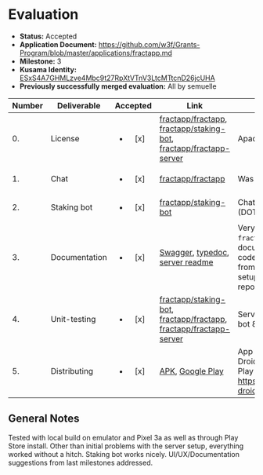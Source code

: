 # Evaluation

- **Status:** Accepted
- **Application Document:**  https://github.com/w3f/Grants-Program/blob/master/applications/fractapp.md
- **Milestone:** 3
- **Kusama Identity:** [ESxS4A7GHMLzve4Mbc9t27RpXtVTnV3LtcMTtcnD26jcUHA](https://polkascan.io/pre/kusama/account/ESxS4A7GHMLzve4Mbc9t27RpXtVTnV3LtcMTtcnD26jcUHA)
- **Previously successfully merged evaluation:** All by semuelle

| Number | Deliverable | Accepted | Link | Evaluation Notes |
| ------ | ----------- | :------: | ---- |----------------- |
| 0. | License | <ul><li>[x] </li></ul> | [fractapp/fractapp](https://github.com/fractapp/fractapp/blob/65d567b00934357031a45eff7099a5f6bb45721f/LICENSE), [fractapp/staking-bot](https://github.com/fractapp/staking-bot/blob/b667c9bb285ce643352a0118a67de0c7b889695d/LICENSE), [fractapp/fractapp-server](https://github.com/fractapp/fractapp-server/blob/06d727f510648105f39667247f79070e971b1e29/LICENSE) | Apache License 2.0 |
| 1. | Chat | <ul><li>[x] </li></ul> | [fractapp/fractapp](https://github.com/fractapp/fractapp/blob/65d567b00934357031a45eff7099a5f6bb45721f/src/screens/Chat.tsx#L53) | Was already delivered with [M2](https://github.com/w3f/Grant-Milestone-Delivery/pull/117) |  
| 2. | Staking bot | <ul><li>[x] </li></ul> | [fractapp/staking-bot](https://github.com/fractapp/staking-bot/tree/b667c9bb285ce643352a0118a67de0c7b889695d) | Chat bot guiding through staking (DOT & KSM) process. |  
| 3. | Documentation | <ul><li>[x] </li></ul> | [Swagger](https://api.fractapp.com/swagger/index.html), [typedoc](https://github.com/fractapp/fractapp/tree/65d567b00934357031a45eff7099a5f6bb45721f/docs), [server readme](https://github.com/fractapp/fractapp-server/blob/06d727f510648105f39667247f79070e971b1e29/README.md) | Very little inline documentation in `fractapp-server`, but API documentation using Swagger, code documentation generated from TypeDoc and READMEs with setup instructions in all repositories. |
| 4. | Unit-testing | <ul><li>[x] </li></ul> | [fractapp/staking-bot](https://github.com/fractapp/staking-bot/tree/b667c9bb285ce643352a0118a67de0c7b889695d/__tests__), [fractapp/fractapp](https://github.com/fractapp/fractapp/tree/65d567b00934357031a45eff7099a5f6bb45721f/__tests__), [fractapp/fractapp-server](https://github.com/fractapp/fractapp-server/blob/2ed4f99e885777c3ce42f0236434119176df78a6/Makefile#L8-L13) | Server: 75.5%, app: 80%, staking-bot 85% |
| 5. | Distributing | <ul><li>[x] </li></ul> | [APK](https://github.com/fractapp/fractapp/releases/tag/v1.1.0), [Google Play](https://play.google.com/store/apps/details?id=com.fractapp) | App cannot be published on F-Droid as F-Droid forbids use of Play services and firebase: https://f-droid.org/en/docs/Inclusion_Policy/ |


## General Notes

Tested with local build on emulator and Pixel 3a as well as through Play Store install. Other than initial problems with the server setup, everything worked without a hitch. Staking bot works nicely. UI/UX/Documentation suggestions from last milestones addressed.
